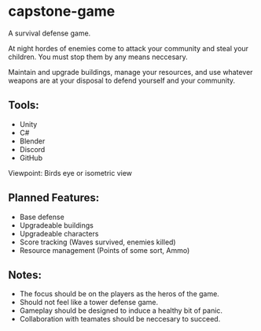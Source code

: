 # capstone-game
A survival defense game.

At night hordes of enemies come to attack your community and steal your children. You must stop them by any means neccesary. 

Maintain and upgrade buildings, manage your resources, and use whatever weapons are at your disposal to defend yourself and your community.

## Tools:
- Unity
- C#
- Blender
- Discord
- GitHub

Viewpoint: Birds eye or isometric view

## Planned Features:
- Base defense
- Upgradeable buildings
- Upgradeable characters
- Score tracking (Waves survived, enemies killed)
- Resource management (Points of some sort, Ammo)


## Notes:
- The focus should be on the players as the heros of the game.
- Should not feel like a tower defense game.
- Gameplay should be designed to induce a healthy bit of panic.
- Collaboration with teamates should be neccesary to succeed.
